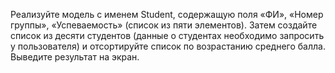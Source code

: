 Реализуйте модель с именем Student, содержащую поля «ФИ», «Номер группы», «Успеваемость» (список из пяти элементов). 
Затем создайте список из десяти студентов (данные о студентах необходимо запросить у пользователя) и отсортируйте список по возрастанию среднего балла. 
Выведите результат на экран.